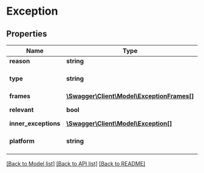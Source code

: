 # Exception

## Properties
Name | Type | Description | Notes
------------ | ------------- | ------------- | -------------
**reason** | **string** | Reason of the exception | [optional] 
**type** | **string** | Type of the exception (NSSomethingException, NullPointerException) | [optional] 
**frames** | [**\Swagger\Client\Model\ExceptionFrames[]**](ExceptionFrames.md) | frames of the excetpion | 
**relevant** | **bool** | relevant exception (crashed) | [optional] 
**inner_exceptions** | [**\Swagger\Client\Model\Exception[]**](Exception.md) |  | [optional] 
**platform** | **string** | SDK/Platform this thread is beeing generated from | [optional] 

[[Back to Model list]](../README.md#documentation-for-models) [[Back to API list]](../README.md#documentation-for-api-endpoints) [[Back to README]](../README.md)


